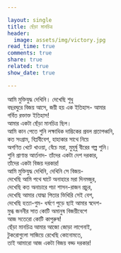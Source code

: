 ```yaml
---

layout: single
title: ছেঁড়া মানচিত্র
header: 
  image: assets/img/victory.jpg
read_time: true
comments: true
share: true
related: true
show_date: true

---
```


<p>
আমি মুক্তিযুদ্ধ দেখিনি। দেখেছি শুধু <br/>
বছরঘুরে বিজয় আসে, জয়ী হয় এক ইতিহাস- আমার <br/>
গর্বিত রক্তাক্ত ইতিহাস! <br/>
আমার একটা ছেঁড়া মানচিত্র ছিল। <br/>
আমি কান পেতে শুনি লক্ষাধিক দাম্ভিকের প্রবল প্রতাপধ্বনি, <br/>
কত সংগ্রাম, বিপ্লবীবেশ, হাহাকার সাথে নিয়ে <br/>
অগণিত খেটে খাওয়া, বেঁচে মরা, মুমূর্ষু বীরের গল্প শুনি। <br/>
শুনি প্রাণান্ত আর্তনাদ- তাঁদের একটা দেশ দরকার, <br/>
তাঁদের একটা বিজয় দরকার! <br/>
আমি মুক্তিযুদ্ধ দেখিনি, দেখিনি সে বিজয়- <br/>
দেখেছি আমি পথে ঘাটে অনাহারে মরা দিনমজুর, <br/>
দেখেছি কত অনাচারে পচা শাসন-রাজন প্রচুর, <br/>
দেখেছি আমার যোদ্ধা পিতার ভিখিরি সেই বেশ,<br/>
দেখেছি হত্যা-গুম- ধর্ষণে পুড়ে ছাই আমার স্বদেশ- <br/>
মুগ্ধ জননীর সাত কোটি অমানুষ বিজয়ীবেশে <br/>
আজ সতেরো কোটি কাপুরুষ! <br/>
ছেঁড়া মানচিত্র আমার আজো জোড়া লাগেনাই, <br/>
টুকরোগুলো সাজিয়ে রেখেছি কোনোমতে,<br/>
তাই আমারো আজ একটা বিজয় বড্ড দরকার!<br/>  
</p>
